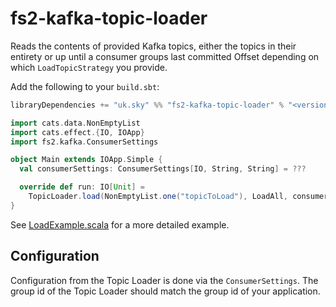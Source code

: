 # fs2-kafka-topic-loader

Reads the contents of provided Kafka topics, either the topics in their entirety or up until a consumer groups last
committed Offset depending on which `LoadTopicStrategy` you provide.

Add the following to your `build.sbt`:

```scala
libraryDependencies += "uk.sky" %% "fs2-kafka-topic-loader" % "<version>"
```

```scala
import cats.data.NonEmptyList
import cats.effect.{IO, IOApp}
import fs2.kafka.ConsumerSettings

object Main extends IOApp.Simple {
  val consumerSettings: ConsumerSettings[IO, String, String] = ???

  override def run: IO[Unit] =
    TopicLoader.load(NonEmptyList.one("topicToLoad"), LoadAll, consumerSettings).evalTap(IO.println).compile.drain
}
```

See [LoadExample.scala](./it/src/main/scala/load/LoadExample.scala) for a more detailed example.

## Configuration

Configuration from the Topic Loader is done via the `ConsumerSettings`. The group id of the Topic Loader should match
the group id of your application.

